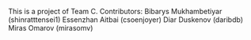 This is a project of Team C.
Contributors: Bibarys Mukhambetiyar (shinratttensei1)
              Essenzhan Aitbai (csoenjoyer)
              Diar Duskenov (daribdb)
              Miras Omarov (mirasomv)
